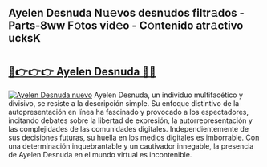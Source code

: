 ## Ayelen Desnuda N𝚞𝚎vos desn𝚞dos filtr𝚊dos - Parts-8ww F𝚘tos vid𝚎o - C𝚘ntenido atr𝚊ctivo ucksK

# <h2><a href="http://mb5ld8h.tromn.icu/?c=Ayelen+Desnuda">🔗👉👉👉 Ayelen Desnuda 🔗🔗</a></h2>

[![Ayelen Desnuda nuevo](https://i.imgur.com/pEAQMta.gif)](http://mb5ld8h.tromn.icu/?c=Ayelen+Desnuda)
Ayelen Desnuda, un individuo multifacético y divisivo, se resiste a la descripción simple. Su enfoque distintivo de la autopresentación en línea ha fascinado y provocado a los espectadores, incitando debates sobre la libertad de expresión, la autorrepresentación y las complejidades de las comunidades digitales. Independientemente de sus decisiones futuras, su huella en los medios digitales es imborrable. Con una determinación inquebrantable y un cautivador innegable, la presencia de Ayelen Desnuda en el mundo virtual es incontenible.
